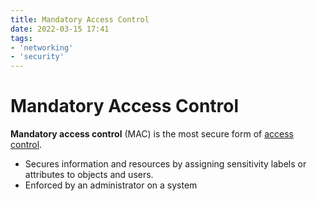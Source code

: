 ```yaml
---
title: Mandatory Access Control
date: 2022-03-15 17:41
tags:
- 'networking'
- 'security'
---
```


# Mandatory Access Control

**Mandatory access control** (MAC) is the most secure form of [access control](2021-06-23--14-31-49Z--access_control.md). 

* Secures information and resources by assigning sensitivity labels or attributes to objects and users. 
* Enforced by an administrator on a system